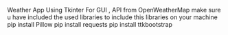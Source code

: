 Weather App Using Tkinter For GUI , API from OpenWeatherMap
make sure u have included the used libraries 
to include this libraries on your machine 
pip install Pillow 
pip install requests
pip install ttkbootstrap 
